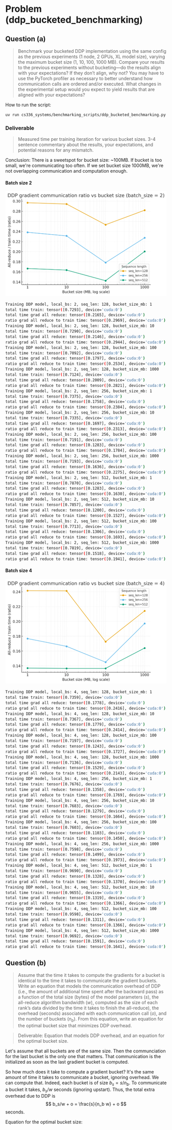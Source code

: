 # Problem (ddp_bucketed_benchmarking)

## Question (a) 

> Benchmark your bucketed DDP implementation using the same config as the previous experiments
> (1 node, 2 GPUs, XL model size), varying the maximum bucket size (1, 10, 100, 1000 MB).
> Compare your results to the previous experiments without bucketing—do the results align with
> your expectations? If they don’t align, why not? You may have to use the PyTorch profiler as
> necessary to better understand how communication calls are ordered and/or executed. What
> changes in the experimental setup would you expect to yield results that are aligned with your
> expectations?

How to run the script:
```bash
uv run cs336_systems/benchmarking_scripts/ddp_bucketed_benchmarking.py
```

### Deliverable

> Measured time per training iteration for various bucket sizes. 3-4 sentence commentary about the results, your expectations, and potential reasons for any mismatch.

Conclusion: There is a sweetspot for bucket size: ~100MB. If bucket is too small, we're communicating too often. If we set bucket size 1000MB, we're not overlapping communication and computation enough.

#### Batch size 2
![Batch size 2](figures/bucketed_batch_size_2.png)
```bash 
Training DDP model, local_bs: 2, seq_len: 128, bucket_size_mb: 1
total time train: tensor([0.7293], device='cuda:0')
total time grad all reduce: tensor([0.2165], device='cuda:0')
ratio grad all reduce to train time: tensor([0.2969], device='cuda:0')
Training DDP model, local_bs: 2, seq_len: 128, bucket_size_mb: 10
total time train: tensor([0.7290], device='cuda:0')
total time grad all reduce: tensor([0.2146], device='cuda:0')
ratio grad all reduce to train time: tensor([0.2944], device='cuda:0')
Training DDP model, local_bs: 2, seq_len: 128, bucket_size_mb: 100
total time train: tensor([0.7092], device='cuda:0')
total time grad all reduce: tensor([0.1797], device='cuda:0')
ratio grad all reduce to train time: tensor([0.2534], device='cuda:0')
Training DDP model, local_bs: 2, seq_len: 128, bucket_size_mb: 1000
total time train: tensor([0.7124], device='cuda:0')
total time grad all reduce: tensor([0.2009], device='cuda:0')
ratio grad all reduce to train time: tensor([0.2821], device='cuda:0')
Training DDP model, local_bs: 2, seq_len: 256, bucket_size_mb: 1
total time train: tensor([0.7375], device='cuda:0')
total time grad all reduce: tensor([0.1758], device='cuda:0')
ratio grad all reduce to train time: tensor([0.2384], device='cuda:0')
Training DDP model, local_bs: 2, seq_len: 256, bucket_size_mb: 10
total time train: tensor([0.7335], device='cuda:0')
total time grad all reduce: tensor([0.1697], device='cuda:0')
ratio grad all reduce to train time: tensor([0.2313], device='cuda:0')
Training DDP model, local_bs: 2, seq_len: 256, bucket_size_mb: 100
total time train: tensor([0.7191], device='cuda:0')
total time grad all reduce: tensor([0.1283], device='cuda:0')
ratio grad all reduce to train time: tensor([0.1784], device='cuda:0')
Training DDP model, local_bs: 2, seq_len: 256, bucket_size_mb: 1000
total time train: tensor([0.7193], device='cuda:0')
total time grad all reduce: tensor([0.1636], device='cuda:0')
ratio grad all reduce to train time: tensor([0.2275], device='cuda:0')
Training DDP model, local_bs: 2, seq_len: 512, bucket_size_mb: 1
total time train: tensor([0.7870], device='cuda:0')
total time grad all reduce: tensor([0.1283], device='cuda:0')
ratio grad all reduce to train time: tensor([0.1630], device='cuda:0')
Training DDP model, local_bs: 2, seq_len: 512, bucket_size_mb: 10
total time train: tensor([0.7857], device='cuda:0')
total time grad all reduce: tensor([0.1200], device='cuda:0')
ratio grad all reduce to train time: tensor([0.1527], device='cuda:0')
Training DDP model, local_bs: 2, seq_len: 512, bucket_size_mb: 100
total time train: tensor([0.7713], device='cuda:0')
total time grad all reduce: tensor([0.1306], device='cuda:0')
ratio grad all reduce to train time: tensor([0.1693], device='cuda:0')
Training DDP model, local_bs: 2, seq_len: 512, bucket_size_mb: 1000
total time train: tensor([0.7819], device='cuda:0')
total time grad all reduce: tensor([0.1518], device='cuda:0')
ratio grad all reduce to train time: tensor([0.1941], device='cuda:0')
```

#### Batch size 4
![Batch size 4](figures/bucketed_batch_size_4.png)
```bash 
Training DDP model, local_bs: 4, seq_len: 128, bucket_size_mb: 1
total time train: tensor([0.7359], device='cuda:0')
total time grad all reduce: tensor([0.1778], device='cuda:0')
ratio grad all reduce to train time: tensor([0.2416], device='cuda:0')
Training DDP model, local_bs: 4, seq_len: 128, bucket_size_mb: 10
total time train: tensor([0.7367], device='cuda:0')
total time grad all reduce: tensor([0.1779], device='cuda:0')
ratio grad all reduce to train time: tensor([0.2414], device='cuda:0')
Training DDP model, local_bs: 4, seq_len: 128, bucket_size_mb: 100
total time train: tensor([0.7197], device='cuda:0')
total time grad all reduce: tensor([0.1243], device='cuda:0')
ratio grad all reduce to train time: tensor([0.1727], device='cuda:0')
Training DDP model, local_bs: 4, seq_len: 128, bucket_size_mb: 1000
total time train: tensor([0.7136], device='cuda:0')
total time grad all reduce: tensor([0.1529], device='cuda:0')
ratio grad all reduce to train time: tensor([0.2143], device='cuda:0')
Training DDP model, local_bs: 4, seq_len: 256, bucket_size_mb: 1
total time train: tensor([0.7676], device='cuda:0')
total time grad all reduce: tensor([0.1358], device='cuda:0')
ratio grad all reduce to train time: tensor([0.1769], device='cuda:0')
Training DDP model, local_bs: 4, seq_len: 256, bucket_size_mb: 10
total time train: tensor([0.7683], device='cuda:0')
total time grad all reduce: tensor([0.1279], device='cuda:0')
ratio grad all reduce to train time: tensor([0.1664], device='cuda:0')
Training DDP model, local_bs: 4, seq_len: 256, bucket_size_mb: 100
total time train: tensor([0.7603], device='cuda:0')
total time grad all reduce: tensor([0.1103], device='cuda:0')
ratio grad all reduce to train time: tensor([0.1450], device='cuda:0')
Training DDP model, local_bs: 4, seq_len: 256, bucket_size_mb: 1000
total time train: tensor([0.7598], device='cuda:0')
total time grad all reduce: tensor([0.1499], device='cuda:0')
ratio grad all reduce to train time: tensor([0.1973], device='cuda:0')
Training DDP model, local_bs: 4, seq_len: 512, bucket_size_mb: 1
total time train: tensor([0.9690], device='cuda:0')
total time grad all reduce: tensor([0.1328], device='cuda:0')
ratio grad all reduce to train time: tensor([0.1370], device='cuda:0')
Training DDP model, local_bs: 4, seq_len: 512, bucket_size_mb: 10
total time train: tensor([0.9655], device='cuda:0')
total time grad all reduce: tensor([0.1319], device='cuda:0')
ratio grad all reduce to train time: tensor([0.1366], device='cuda:0')
Training DDP model, local_bs: 4, seq_len: 512, bucket_size_mb: 100
total time train: tensor([0.9598], device='cuda:0')
total time grad all reduce: tensor([0.1311], device='cuda:0')
ratio grad all reduce to train time: tensor([0.1366], device='cuda:0')
Training DDP model, local_bs: 4, seq_len: 512, bucket_size_mb: 1000
total time train: tensor([0.9692], device='cuda:0')
total time grad all reduce: tensor([0.1591], device='cuda:0')
ratio grad all reduce to train time: tensor([0.1641], device='cuda:0')
```

## Question (b)

> Assume that the time it takes to compute the gradients for a bucket is identical to the time it takes to communicate the gradient buckets. Write an equation that models the communication overhead of DDP (i.e., the amount of additional time spent after the backward pass) as a function
> of the total size (bytes) of the model parameters ($s$), the all-reduce algorithm bandwidth ($w$),
> computed as the size of each rank’s data divided by the time it takes to finish the all-reduce), the
> overhead (seconds) associated with each communication call ($o$), and the number of buckets ($n_b$).
> From this equation, write an equation for the optimal bucket size that minimizes DDP overhead.

> Deliverable: Equation that models DDP overhead, and an equation for the optimal bucket size.

Let's assume that all buckets are of the same size. Then the communciation for the last bucket is the only one that matters. That communication is the initialized as soon as the last gradient bucket is computed. 

So how much does it take to compute a gradient bucket? It's the same amount of time it takes to communicate a bucket, ignoring overhead. We can compute that. Indeed, each bucket is of size $b_s = s/n_b$. To communicate a bucket it takes, $b_s/w$ seconds (ignoring upstart). Thus, the total extra overhead due to DDP is 
$$
b_s/w + o = \frac{s}{n_b w} + o
$$
seconds.

Equation for the optimal bucket size:

```
```